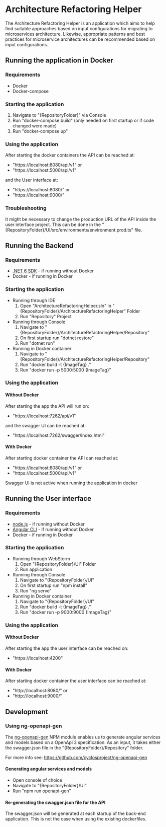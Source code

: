 # Architecture Refactoring Helper

The Architecture Refactoring Helper is an application which aims to help find suitable approaches based on input configurations for migrating to microservices architecture. Likewise, appropriate patterns and best practices for microservice architectures can be recommended based on input configurations. 

## Running the application in Docker

### Requirements

- Docker
- Docker-compose

### Starting the application

1. Navigate to "{RepositoryFolder}" via Console
2. Run "docker-compose build" (only needed on first startup or if code changed were made)
3. Run "docker-compose up"

### Using the application

After starting the docker containers the API can be reached at:
- "https://localhost:8080/api/v1" or 
- "https://localhost:5000/api/v1" 

and the User interface at:
- "https://localhost:8080/" or
- "https://localhost:9000/"

### Troubleshooting

It might be necessary to change the production URL of the API inside the user interface project.
This can be done in the "{RepositoryFolder}/UI/src/environments/environment.prod.ts" file.

## Running the Backend

### Requirements

- [.NET 6 SDK](https://dotnet.microsoft.com/en-us/download/dotnet) - if running without Docker
- Docker - if running in Docker

### Starting the application

- Running through IDE
    1. Open "ArchitectureRefactoringHelper.sln" in "{RepositoryFolder}/ArchitectureRefactoringHelper" Folder
    2. Run "Repository" Project
- Running through Console
    1. Navigate to "{RepositoryFolder}/ArchitectureRefactoringHelper/Repository"
    2. On first startup run "dotnet restore"
    3. Run "dotnet run"
- Running in Docker container
    1. Navigate to "{RepositoryFolder}/ArchitectureRefactoringHelper/Repository"
    2. Run "docker build -t {ImageTag} ."
    3. Run "docker run -p 5000:5000 {ImageTag}"

### Using the application

#### Without Docker
After starting the app the API will run on:
- "https://localhost:7262/api/v1" 

and the swagger UI can be reached at:
- "https://localhost:7262/swagger/index.html"

#### With Docker
After starting docker container the API can reached at:
- "https://localhost:8080/api/v1" or 
- "https://localhost:5000/api/v1" 

Swagger UI is not active when running the application in docker

## Running the User interface

### Requirements

- [node.js](https://nodejs.org/en/download) - if running without Docker
- [Angular CLI](https://angular.io/cli) - if running without Docker
- Docker - if running in Docker

### Starting the application

- Running through WebStorm
    1. Open "{RepositoryFolder}/UI" Folder
    2. Run application
- Running through Console
    1. Navigate to "{RepositoryFolder}/UI"
    2. On first startup run "npm install"
    3. Run "ng serve"
- Running in Docker container
    1. Navigate to "{RepositoryFolder}/UI"
    2. Run "docker build -t {ImageTag} ."
    3. Run "docker run -p 9000:9000 {ImageTag}"

### Using the application

#### Without Docker
After starting the app the user interface can be reached on:
- "https://localhost:4200"

#### With Docker
After starting docker container the user interface can be reached at:
- "http://localhost:8080/" or
- "http://localhost:9000/"

## Development

### Using ng-openapi-gen

The [ng-openapi-gen](https://github.com/cyclosproject/ng-openapi-gen) NPM module enables us to generate angular services and models based on a OpenApi 3 specification.
As an input, it takes either the swagger.json file in the "{RepositoryFolder}/Repository" folder.

For more info see: https://github.com/cyclosproject/ng-openapi-gen

#### Generating angular services and models

- Open console of choice
- Navigate to "{RepositoryFolder}/UI"
- Run "npm run openapi-gen"

#### Re-generating the swagger.json file for the API

The swagger.json will be generated at each startup of the back-end application.
This is not the case when using the existing dockerfiles.
